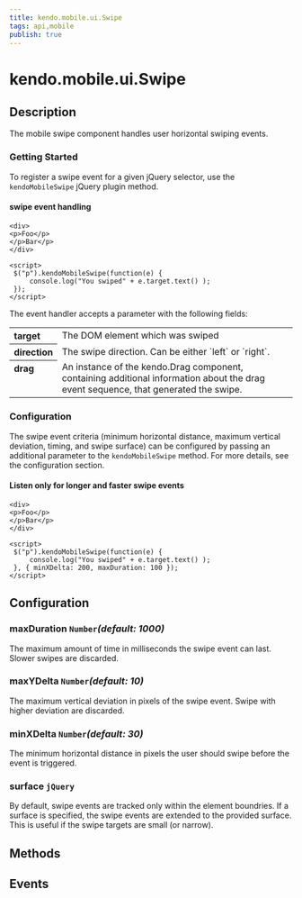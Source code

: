```yaml
---
title: kendo.mobile.ui.Swipe
tags: api,mobile
publish: true
---
```


# kendo.mobile.ui.Swipe

## Description



The mobile swipe component handles user horizontal swiping events.

### Getting Started

To register a swipe event for a given jQuery selector, use the `kendoMobileSwipe` jQuery plugin method.

#### swipe event handling

    <div>
    <p>Foo</p>
    </p>Bar</p>
    </div>
    
    <script>
     $("p").kendoMobileSwipe(function(e) {
         console.log("You swiped" + e.target.text() );
     });
    </script>

The event handler accepts a parameter with the following fields:

<table>
 <tr>
 <th align="left" valign="top">target</th>
 <td>The DOM element which was swiped</td>
 </tr>
 <tr>
 <th align="left" valign="top">direction</th>
 <td>The swipe direction. Can be either `left` or `right`.</td>
 </tr>
 <tr>
 <th align="left" valign="top">drag</th>
 <td>An instance of the kendo.Drag component, containing additional information about the drag event sequence, that generated the swipe.</td>
 </tr>
</table>



### Configuration

The swipe event criteria (minimum horizontal distance, maximum vertical deviation, timing, and swipe surface) can be configured by passing an additional parameter to the `kendoMobileSwipe` method. For more details, see the configuration section.

#### Listen only for longer and faster swipe events

    <div>
    <p>Foo</p>
    </p>Bar</p>
    </div>
    
    <script>
     $("p").kendoMobileSwipe(function(e) {
         console.log("You swiped" + e.target.text() );
     }, { minXDelta: 200, maxDuration: 100 });
    </script>

## Configuration

### maxDuration `Number`*(default: 1000)*

 The maximum amount of time in milliseconds the swipe event can last. Slower swipes are discarded.

### maxYDelta `Number`*(default: 10)*

 The maximum vertical deviation in pixels of the swipe event. Swipe with higher deviation are discarded.

### minXDelta `Number`*(default: 30)*

 The minimum horizontal distance in pixels the user should swipe before the event is triggered.

### surface `jQuery`

By default, swipe events are tracked only within the element boundries. If a surface is specified, the swipe events are extended to the provided surface. This is useful if  the swipe targets are small (or narrow).

## Methods

## Events